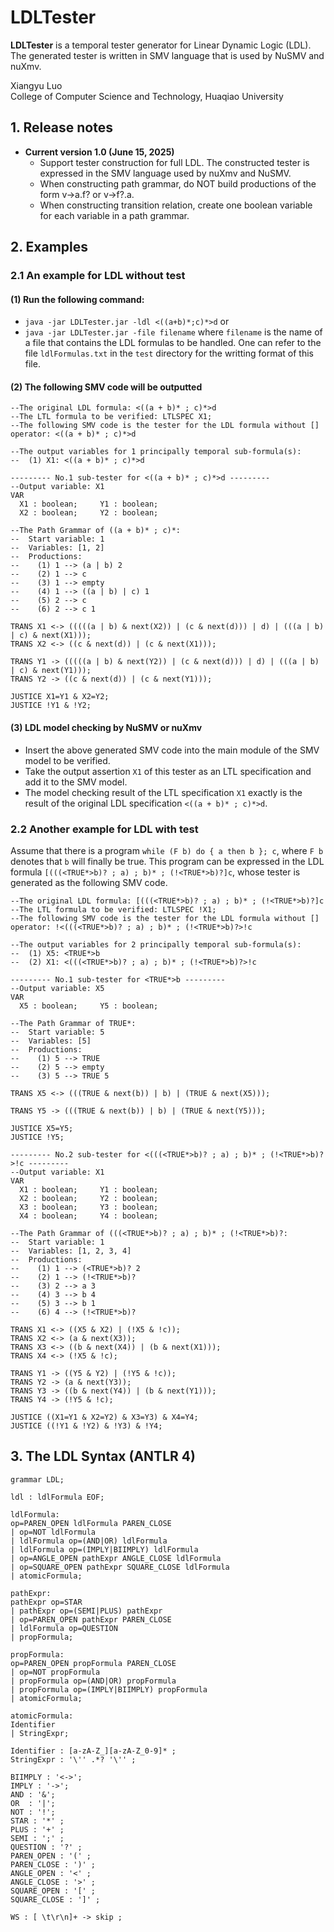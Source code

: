 # LDLTester

**LDLTester** is a temporal tester generator for Linear Dynamic Logic (LDL). The generated tester is written in SMV language that is used by NuSMV and nuXmv.

Xiangyu Luo  
College of Computer Science and Technology, Huaqiao University

## 1. Release notes

- **Current version 1.0 (June 15, 2025)**
  - Support tester construction for full LDL. The constructed tester is expressed in the SMV language used by nuXmv and NuSMV.
  - When constructing path grammar, do NOT build productions of the form v->a.f? or v->f?.a. 
  - When constructing transition relation, create one boolean variable for each variable in a path grammar.

## 2. Examples
### 2.1 An example for LDL without test
#### (1) Run the following command:  
- `java -jar LDLTester.jar -ldl <((a+b)*;c)*>d` or
- `java -jar LDLTester.jar -file filename` where `filename` is the name of a file that contains the LDL formulas to be handled. One can refer to the file `ldlFormulas.txt` in the `test` directory for the writting format of this file.

#### (2) The following SMV code will be outputted
```
--The original LDL formula: <((a + b)* ; c)*>d
--The LTL formula to be verified: LTLSPEC X1;
--The following SMV code is the tester for the LDL formula without [] operator: <((a + b)* ; c)*>d

--The output variables for 1 principally temporal sub-formula(s):
--  (1) X1: <((a + b)* ; c)*>d

--------- No.1 sub-tester for <((a + b)* ; c)*>d ---------
--Output variable: X1
VAR
  X1 : boolean;		Y1 : boolean;
  X2 : boolean;		Y2 : boolean;

--The Path Grammar of ((a + b)* ; c)*:
--  Start variable: 1
--  Variables: [1, 2]
--  Productions:
--    (1) 1 --> (a | b) 2
--    (2) 1 --> c
--    (3) 1 --> empty
--    (4) 1 --> ((a | b) | c) 1
--    (5) 2 --> c
--    (6) 2 --> c 1

TRANS X1 <-> (((((a | b) & next(X2)) | (c & next(d))) | d) | (((a | b) | c) & next(X1)));
TRANS X2 <-> ((c & next(d)) | (c & next(X1)));

TRANS Y1 -> (((((a | b) & next(Y2)) | (c & next(d))) | d) | (((a | b) | c) & next(Y1)));
TRANS Y2 -> ((c & next(d)) | (c & next(Y1)));

JUSTICE X1=Y1 & X2=Y2;
JUSTICE !Y1 & !Y2;
```
#### (3) LDL model checking by NuSMV or nuXmv

- Insert the above generated SMV code into the main module of the SMV model to be verified. 
- Take the output assertion `X1` of this tester as an LTL specification and add it to the SMV model. 
- The model checking result of the LTL specification `X1` exactly is the result of the original LDL specification `<((a + b)* ; c)*>d`.


### 2.2 Another example for LDL with test

Assume that there is a program `while (F b) do { a then b }; c`, where `F b` denotes that `b` will finally be true. This program can be expressed in the LDL formula `[(((<TRUE*>b)? ; a) ; b)* ; (!<TRUE*>b)?]c`, whose tester is generated as the following SMV code.

```
--The original LDL formula: [(((<TRUE*>b)? ; a) ; b)* ; (!<TRUE*>b)?]c
--The LTL formula to be verified: LTLSPEC !X1;
--The following SMV code is the tester for the LDL formula without [] operator: !<(((<TRUE*>b)? ; a) ; b)* ; (!<TRUE*>b)?>!c

--The output variables for 2 principally temporal sub-formula(s):
--  (1) X5: <TRUE*>b
--  (2) X1: <(((<TRUE*>b)? ; a) ; b)* ; (!<TRUE*>b)?>!c

--------- No.1 sub-tester for <TRUE*>b ---------
--Output variable: X5
VAR
  X5 : boolean;		Y5 : boolean;

--The Path Grammar of TRUE*:
--  Start variable: 5
--  Variables: [5]
--  Productions:
--    (1) 5 --> TRUE
--    (2) 5 --> empty
--    (3) 5 --> TRUE 5

TRANS X5 <-> (((TRUE & next(b)) | b) | (TRUE & next(X5)));

TRANS Y5 -> (((TRUE & next(b)) | b) | (TRUE & next(Y5)));

JUSTICE X5=Y5;
JUSTICE !Y5;

--------- No.2 sub-tester for <(((<TRUE*>b)? ; a) ; b)* ; (!<TRUE*>b)?>!c ---------
--Output variable: X1
VAR
  X1 : boolean;		Y1 : boolean;
  X2 : boolean;		Y2 : boolean;
  X3 : boolean;		Y3 : boolean;
  X4 : boolean;		Y4 : boolean;

--The Path Grammar of (((<TRUE*>b)? ; a) ; b)* ; (!<TRUE*>b)?:
--  Start variable: 1
--  Variables: [1, 2, 3, 4]
--  Productions:
--    (1) 1 --> (<TRUE*>b)? 2
--    (2) 1 --> (!<TRUE*>b)?
--    (3) 2 --> a 3
--    (4) 3 --> b 4
--    (5) 3 --> b 1
--    (6) 4 --> (!<TRUE*>b)?

TRANS X1 <-> ((X5 & X2) | (!X5 & !c));
TRANS X2 <-> (a & next(X3));
TRANS X3 <-> ((b & next(X4)) | (b & next(X1)));
TRANS X4 <-> (!X5 & !c);

TRANS Y1 -> ((Y5 & Y2) | (!Y5 & !c));
TRANS Y2 -> (a & next(Y3));
TRANS Y3 -> ((b & next(Y4)) | (b & next(Y1)));
TRANS Y4 -> (!Y5 & !c);

JUSTICE ((X1=Y1 & X2=Y2) & X3=Y3) & X4=Y4;
JUSTICE ((!Y1 & !Y2) & !Y3) & !Y4;
```

## 3. The LDL Syntax (ANTLR 4)
```antlrv4
grammar LDL;

ldl : ldlFormula EOF;

ldlFormula:  
op=PAREN_OPEN ldlFormula PAREN_CLOSE  
| op=NOT ldlFormula  
| ldlFormula op=(AND|OR) ldlFormula  
| ldlFormula op=(IMPLY|BIIMPLY) ldlFormula  
| op=ANGLE_OPEN pathExpr ANGLE_CLOSE ldlFormula  
| op=SQUARE_OPEN pathExpr SQUARE_CLOSE ldlFormula  
| atomicFormula;

pathExpr:  
pathExpr op=STAR  
| pathExpr op=(SEMI|PLUS) pathExpr  
| op=PAREN_OPEN pathExpr PAREN_CLOSE  
| ldlFormula op=QUESTION  
| propFormula;

propFormula: 
op=PAREN_OPEN propFormula PAREN_CLOSE  
| op=NOT propFormula  
| propFormula op=(AND|OR) propFormula  
| propFormula op=(IMPLY|BIIMPLY) propFormula  
| atomicFormula;

atomicFormula:  
Identifier                               
| StringExpr;

Identifier : [a-zA-Z_][a-zA-Z_0-9]* ;  
StringExpr : '\'' .*? '\'' ;

BIIMPLY : '<->';  
IMPLY : '->';  
AND : '&';  
OR  : '|';  
NOT : '!';  
STAR : '*' ;  
PLUS : '+' ;  
SEMI : ';' ;  
QUESTION : '?' ;  
PAREN_OPEN : '(' ;  
PAREN_CLOSE : ')' ;  
ANGLE_OPEN : '<' ;  
ANGLE_CLOSE : '>' ;  
SQUARE_OPEN : '[' ;  
SQUARE_CLOSE : ']' ;

WS : [ \t\r\n]+ -> skip ;
```
